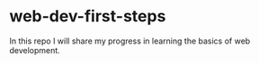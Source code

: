 # web-dev-first-steps
In this repo I will share my progress in learning the basics of web development.
